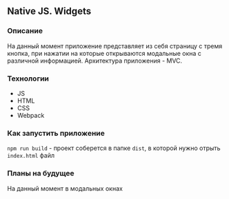 ## Native JS. Widgets

### Описание

На данный момент приложение представляет из себя страницу с тремя кнопка, при нажатии на которые открываются модальные окна с различной информацией.
Архитектура приложения - MVC.

### Технологии

- JS
- HTML
- CSS
- Webpack

### Как запустить приложение

`npm run build` - проект соберется в папке `dist`, в которой нужно отрыть `index.html` файл

### Планы на будущее

На данный момент в модальных окнах